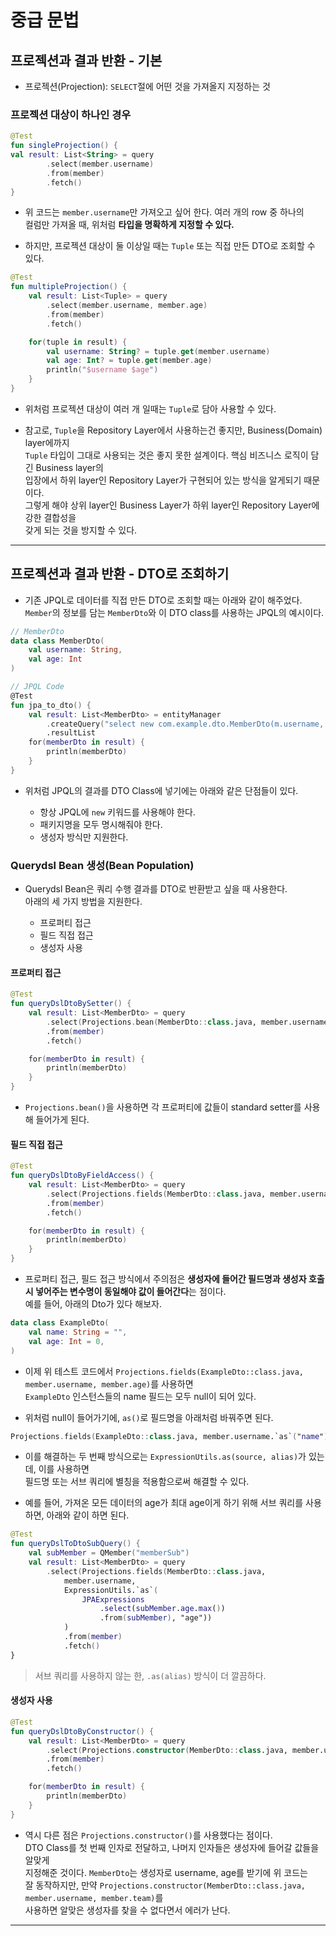 # 중급 문법

## 프로젝션과 결과 반환 - 기본

- 프로젝션(Projection): `SELECT`절에 어떤 것을 가져올지 지정하는 것

### 프로젝션 대상이 하나인 경우

```kt
@Test
fun singleProjection() {
val result: List<String> = query
        .select(member.username)
        .from(member)
        .fetch()
}
```

- 위 코드는 `member.username`만 가져오고 싶어 한다. 여러 개의 row 중 하나의  
  컬럼만 가져올 때, 위처럼 **타입을 명확하게 지정할 수 있다.**

- 하지만, 프로젝션 대상이 둘 이상일 때는 `Tuple` 또는 직접 만든 DTO로 조회할 수 있다.

```kt
@Test
fun multipleProjection() {
    val result: List<Tuple> = query
        .select(member.username, member.age)
        .from(member)
        .fetch()

    for(tuple in result) {
        val username: String? = tuple.get(member.username)
        val age: Int? = tuple.get(member.age)
        println("$username $age")
    }
}
```

- 위처럼 프로젝션 대상이 여러 개 일때는 `Tuple`로 담아 사용할 수 있다.

- 참고로, `Tuple`을 Repository Layer에서 사용하는건 좋지만, Business(Domain) layer에까지  
  `Tuple` 타입이 그대로 사용되는 것은 좋지 못한 설계이다. 핵심 비즈니스 로직이 담긴 Business layer의  
  입장에서 하위 layer인 Repository Layer가 구현되어 있는 방식을 알게되기 때문이다.  
  그렇게 해야 상위 layer인 Business Layer가 하위 layer인 Repository Layer에 강한 결합성을  
  갖게 되는 것을 방지할 수 있다.

<hr/>

## 프로젝션과 결과 반환 - DTO로 조회하기

- 기존 JPQL로 데이터를 직접 만든 DTO로 조회할 때는 아래와 같이 해주었다.  
  `Member`의 정보를 담는 `MemberDto`와 이 DTO class를 사용하는 JPQL의 예시이다.

```kt
// MemberDto
data class MemberDto(
    val username: String,
    val age: Int
)

// JPQL Code
@Test
fun jpa_to_dto() {
    val result: List<MemberDto> = entityManager
        .createQuery("select new com.example.dto.MemberDto(m.username, m.age) from Member m", MemberDto::class.java)
        .resultList
    for(memberDto in result) {
        println(memberDto)
    }
}
```

- 위처럼 JPQL의 결과를 DTO Class에 넣기에는 아래와 같은 단점들이 있다.

  - 항상 JPQL에 `new` 키워드를 사용해야 한다.
  - 패키지명을 모두 명시해줘야 한다.
  - 생성자 방식만 지원한다.

### Querydsl Bean 생성(Bean Population)

- Querydsl Bean은 쿼리 수행 결과를 DTO로 반환받고 싶을 때 사용한다.  
  아래의 세 가지 방법을 지원한다.

  - 프로퍼티 접근
  - 필드 직접 접근
  - 생성자 사용

#### 프로퍼티 접근

```kt
@Test
fun queryDslDtoBySetter() {
    val result: List<MemberDto> = query
        .select(Projections.bean(MemberDto::class.java, member.username, member.age))
        .from(member)
        .fetch()

    for(memberDto in result) {
        println(memberDto)
    }
}
```

- `Projections.bean()`을 사용하면 각 프로퍼티에 값들이 standard setter를 사용해 들어가게 된다.

#### 필드 직접 접근

```kt
@Test
fun queryDslDtoByFieldAccess() {
    val result: List<MemberDto> = query
        .select(Projections.fields(MemberDto::class.java, member.username, member.age))
        .from(member)
        .fetch()

    for(memberDto in result) {
        println(memberDto)
    }
}
```

- 프로퍼티 접근, 필드 접근 방식에서 주의점은 **생성자에 들어간 필드명과 생성자 호출 시 넣어주는 변수명이 동일해야 값이 들어간다**는 점이다.  
  예를 들어, 아래의 Dto가 있다 해보자.

```kt
data class ExampleDto(
    val name: String = "",
    val age: Int = 0,
)
```

- 이제 위 테스트 코드에서 `Projections.fields(ExampleDto::class.java, member.username, member.age)`를 사용하면  
  `ExampleDto` 인스턴스들의 name 필드는 모두 null이 되어 있다.

- 위처럼 null이 들어가기에, `as()`로 필드명을 아래처럼 바꿔주면 된다.

```kt
Projections.fields(ExampleDto::class.java, member.username.`as`("name"), member.age)
```

- 이를 해결하는 두 번째 방식으로는 `ExpressionUtils.as(source, alias)`가 있는데, 이를 사용하면  
  필드명 또는 서브 쿼리에 별칭을 적용함으로써 해결할 수 있다.

- 예를 들어, 가져온 모든 데이터의 age가 최대 age이게 하기 위해 서브 쿼리를 사용하면, 아래와 같이 하면 된다.

```kt
@Test
fun queryDslToDtoSubQuery() {
    val subMember = QMember("memberSub")
    val result: List<MemberDto> = query
        .select(Projections.fields(MemberDto::class.java,
            member.username,
            ExpressionUtils.`as`(
                JPAExpressions
                    .select(subMember.age.max())
                    .from(subMember), "age"))
            )
            .from(member)
            .fetch()
}
```

> 서브 쿼리를 사용하지 않는 한, `.as(alias)` 방식이 더 깔끔하다.

#### 생성자 사용

```kt
@Test
fun queryDslDtoByConstructor() {
    val result: List<MemberDto> = query
        .select(Projections.constructor(MemberDto::class.java, member.username, member.age))
        .from(member)
        .fetch()

    for(memberDto in result) {
        println(memberDto)
    }
}
```

- 역시 다른 점은 `Projections.constructor()`를 사용했다는 점이다.  
  DTO Class를 첫 번째 인자로 전달하고, 나머지 인자들은 생성자에 들어갈 값들을 알맞게  
  지정해준 것이다. `MemberDto`는 생성자로 username, age를 받기에 위 코드는  
  잘 동작하지만, 만약 `Projections.constructor(MemberDto::class.java, member.username, member.team)`를  
  사용하면 알맞은 생성자를 찾을 수 없다면서 에러가 난다.

<hr/>
